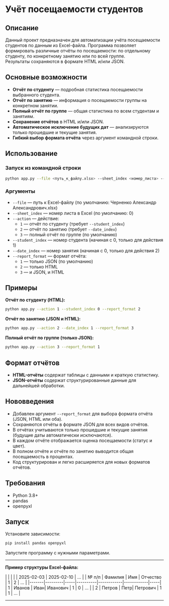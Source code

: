 # Учёт посещаемости студентов

## Описание

Данный проект предназначен для автоматизации учёта посещаемости студентов по данным из Excel-файла. Программа позволяет формировать различные отчёты по посещаемости: по отдельному студенту, по конкретному занятию или по всей группе.  
Результаты сохраняются в формате HTML и/или JSON.

## Основные возможности

- **Отчёт по студенту** — подробная статистика посещаемости выбранного студента.
- **Отчёт по занятию** — информация о посещаемости группы на конкретном занятии.
- **Полный отчёт по группе** — общая статистика по всем студентам и занятиям.
- **Сохранение отчётов** в HTML и/или JSON.
- **Автоматическое исключение будущих дат** — анализируются только прошедшие и текущие занятия.
- **Гибкий выбор формата отчёта** через аргумент командной строки.

## Использование

### Запуск из командной строки

```sh
python app.py --file <путь_к_файлу.xlsx> --sheet_index <номер_листа> --action <действие> [--student_index <номер_студента>] [--date_index <номер_занятия>] [--report_format <формат>]
```

### Аргументы

- `--file` — путь к Excel-файлу (по умолчанию: Черненко Александр Александрович.xlsx)
- `--sheet_index` — номер листа в Excel (по умолчанию: 0)
- `--action` — действие:
    - `1` — отчёт по студенту (требует `--student_index`)
    - `2` — отчёт по занятию (требует `--date_index`)
    - `3` — полный отчёт по группе (по умолчанию)
- `--student_index` — номер студента (начиная с 0, только для действия 1)
- `--date_index` — номер занятия (начиная с 0, только для действия 2)
- `--report_format` — формат отчёта:
    - `1` — только JSON (по умолчанию)
    - `2` — только HTML
    - `3` — и JSON, и HTML

## Примеры

**Отчёт по студенту (HTML):**
```sh
python app.py --action 1 --student_index 0 --report_format 2
```

**Отчёт по занятию (JSON и HTML):**
```sh
python app.py --action 2 --date_index 1 --report_format 3
```

**Полный отчёт по группе (только JSON):**
```sh
python app.py --action 3 --report_format 1
```

## Формат отчётов

- **HTML-отчёты** содержат таблицы с данными и краткую статистику.
- **JSON-отчёты** содержат структурированные данные для дальнейшей обработки.

## Нововведения

- Добавлен аргумент `--report_format` для выбора формата отчёта (JSON, HTML или оба).
- Сохраняются отчёты в формате JSON для всех видов отчётов.
- В отчётах учитываются только прошедшие и текущие занятия (будущие даты автоматически исключаются).
- В каждом отчёте отображается оценка посещаемости (статус и цвет).
- В полном отчёте и отчёте по занятию выводится общая посещаемость в процентах.
- Код структурирован и легко расширяется для новых форматов отчётов.

## Требования

- Python 3.8+
- pandas
- openpyxl

## Запуск

Установите зависимости:
```sh
pip install pandas openpyxl
```

Запустите программу с нужными параметрами.

---

**Пример структуры Excel-файла:**

|       |         |     |          | 2025-02-03 | 2025-02-10 | ... |
| № п/п | Фамилия | Имя | Отчество |     1      |     2      | ... |
|-------|---------|-----|----------|------------|------------|-----|
| 1     | Иванов  | Иван| Иванович |     1      |     0      | ... |
| 2     | Петров  | Петр| Петрович |     1      |     1      | ... |

---
